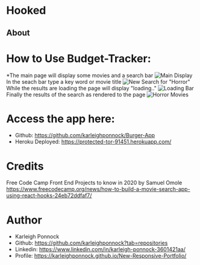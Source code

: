 # Hooked
## About
    

# How to Use Budget-Tracker:
*The main page will display some movies and a search bar
![Main Display](./public/assets/images/main.png)
 In the seach bar type a key word or movie title
 ![New Search for "Horror"](./public/assets/images/newsearch.png)
 While the results are loading the page will display "loading.."
 ![Loading Bar](./public/assets/images/loading.png)
 Finally the results of the search as rendered to the page
 ![Horror Movies](./public/assets/images/horror.png)


# Access the app here: 
* Github: https://github.com/karleighponnock/Burger-App
* Heroku Deployed: https://protected-tor-91451.herokuapp.com/

# Credits
Free Code Camp Front End Projects to know in 2020 by Samuel Omole
https://www.freecodecamp.org/news/how-to-build-a-movie-search-app-using-react-hooks-24eb72ddfaf7/


# Author
 * Karleigh Ponnock
* Github: https://github.com/karleighponnock?tab=repositories
* Linkedin: https://www.linkedin.com/in/karleigh-ponnock-3601421aa/
* Profile: https://karleighponnock.github.io/New-Responsive-Portfolio/
